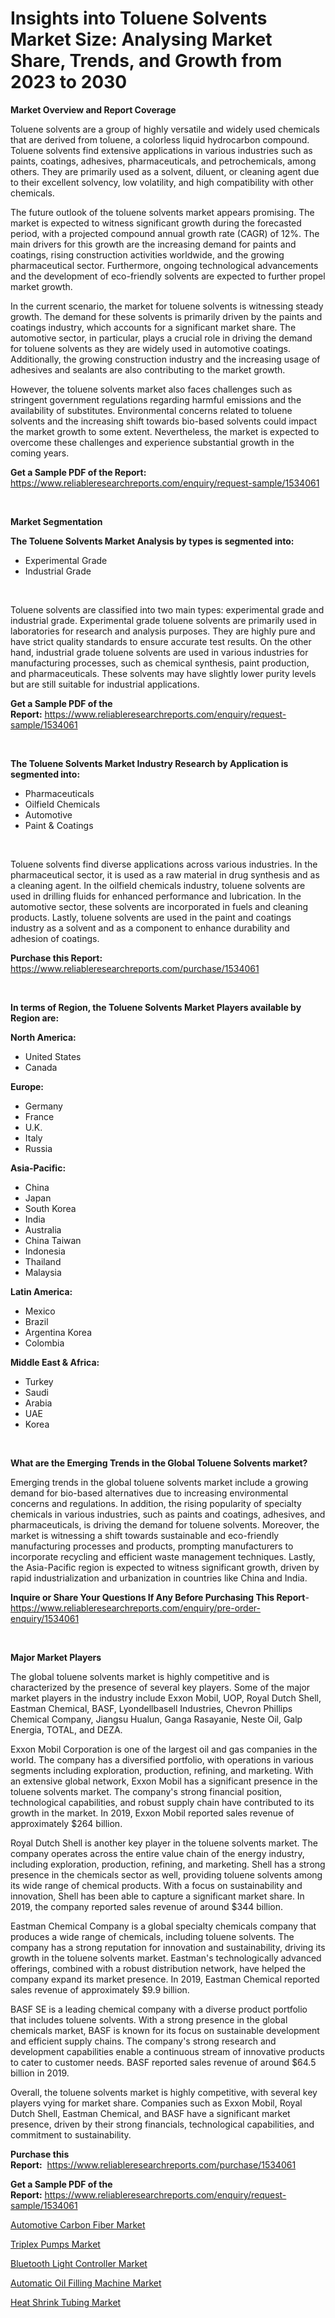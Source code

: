 <p><h1>Insights into Toluene Solvents Market Size: Analysing Market Share, Trends, and Growth from 2023 to 2030</h1></p><p><strong>Market Overview and Report Coverage</strong></p>
<p><p>Toluene solvents are a group of highly versatile and widely used chemicals that are derived from toluene, a colorless liquid hydrocarbon compound. Toluene solvents find extensive applications in various industries such as paints, coatings, adhesives, pharmaceuticals, and petrochemicals, among others. They are primarily used as a solvent, diluent, or cleaning agent due to their excellent solvency, low volatility, and high compatibility with other chemicals.</p><p>The future outlook of the toluene solvents market appears promising. The market is expected to witness significant growth during the forecasted period, with a projected compound annual growth rate (CAGR) of 12%. The main drivers for this growth are the increasing demand for paints and coatings, rising construction activities worldwide, and the growing pharmaceutical sector. Furthermore, ongoing technological advancements and the development of eco-friendly solvents are expected to further propel market growth.</p><p>In the current scenario, the market for toluene solvents is witnessing steady growth. The demand for these solvents is primarily driven by the paints and coatings industry, which accounts for a significant market share. The automotive sector, in particular, plays a crucial role in driving the demand for toluene solvents as they are widely used in automotive coatings. Additionally, the growing construction industry and the increasing usage of adhesives and sealants are also contributing to the market growth.</p><p>However, the toluene solvents market also faces challenges such as stringent government regulations regarding harmful emissions and the availability of substitutes. Environmental concerns related to toluene solvents and the increasing shift towards bio-based solvents could impact the market growth to some extent. Nevertheless, the market is expected to overcome these challenges and experience substantial growth in the coming years.</p></p>
<p><strong>Get a Sample PDF of the Report:</strong> <a href="https://www.reliableresearchreports.com/enquiry/request-sample/1534061">https://www.reliableresearchreports.com/enquiry/request-sample/1534061</a></p>
<p>&nbsp;</p>
<p><strong>Market Segmentation</strong></p>
<p><strong>The Toluene Solvents Market Analysis by types is segmented into:</strong></p>
<p><ul><li>Experimental Grade</li><li>Industrial Grade</li></ul></p>
<p>&nbsp;</p>
<p><p>Toluene solvents are classified into two main types: experimental grade and industrial grade. Experimental grade toluene solvents are primarily used in laboratories for research and analysis purposes. They are highly pure and have strict quality standards to ensure accurate test results. On the other hand, industrial grade toluene solvents are used in various industries for manufacturing processes, such as chemical synthesis, paint production, and pharmaceuticals. These solvents may have slightly lower purity levels but are still suitable for industrial applications.</p></p>
<p><strong>Get a Sample PDF of the Report:</strong>&nbsp;<a href="https://www.reliableresearchreports.com/enquiry/request-sample/1534061">https://www.reliableresearchreports.com/enquiry/request-sample/1534061</a></p>
<p>&nbsp;</p>
<p><strong>The Toluene Solvents Market Industry Research by Application is segmented into:</strong></p>
<p><ul><li>Pharmaceuticals</li><li>Oilfield Chemicals</li><li>Automotive</li><li>Paint & Coatings</li></ul></p>
<p>&nbsp;</p>
<p><p>Toluene solvents find diverse applications across various industries. In the pharmaceutical sector, it is used as a raw material in drug synthesis and as a cleaning agent. In the oilfield chemicals industry, toluene solvents are used in drilling fluids for enhanced performance and lubrication. In the automotive sector, these solvents are incorporated in fuels and cleaning products. Lastly, toluene solvents are used in the paint and coatings industry as a solvent and as a component to enhance durability and adhesion of coatings.</p></p>
<p><strong>Purchase this Report:</strong>&nbsp; <a href="https://www.reliableresearchreports.com/purchase/1534061">https://www.reliableresearchreports.com/purchase/1534061</a></p>
<p>&nbsp;</p>
<p><strong>In terms of Region, the Toluene Solvents Market Players available by Region are:</strong></p>
<p>
    <p> <strong> North America: </strong>
        <ul>
            <li>United States</li>
            <li>Canada</li>
        </ul>
        </p> 
    <p> <strong> Europe: </strong>
        <ul>
            <li>Germany</li>
            <li>France</li>
            <li>U.K.</li>
            <li>Italy</li>
            <li>Russia</li>
        </ul>
        </p> 
    <p> <strong> Asia-Pacific: </strong>
        <ul>
            <li>China</li>
            <li>Japan</li>
            <li>South Korea</li>
            <li>India</li>
            <li>Australia</li>
            <li>China Taiwan</li>
            <li>Indonesia</li>
            <li>Thailand</li>
            <li>Malaysia</li>
        </ul>
        </p> 
    <p> <strong> Latin America: </strong>
        <ul>
            <li>Mexico</li>
            <li>Brazil</li>
            <li>Argentina Korea</li>
            <li>Colombia</li>
        </ul>
        </p> 
    <p> <strong> Middle East & Africa: </strong>
        <ul>
            <li>Turkey</li>
            <li>Saudi</li>
            <li>Arabia</li>
            <li>UAE</li>
            <li>Korea</li>
        </ul>
    </p>
    </p>
<p>&nbsp;</p>
<p><strong>What are the Emerging Trends in the Global Toluene Solvents market?</strong></p>
<p><p>Emerging trends in the global toluene solvents market include a growing demand for bio-based alternatives due to increasing environmental concerns and regulations. In addition, the rising popularity of specialty chemicals in various industries, such as paints and coatings, adhesives, and pharmaceuticals, is driving the demand for toluene solvents. Moreover, the market is witnessing a shift towards sustainable and eco-friendly manufacturing processes and products, prompting manufacturers to incorporate recycling and efficient waste management techniques. Lastly, the Asia-Pacific region is expected to witness significant growth, driven by rapid industrialization and urbanization in countries like China and India.</p></p>
<p><strong>Inquire or Share Your Questions If Any Before Purchasing This Report</strong>- <a href="https://www.reliableresearchreports.com/enquiry/pre-order-enquiry/1534061">https://www.reliableresearchreports.com/enquiry/pre-order-enquiry/1534061</a></p>
<p>&nbsp;</p>
<p><strong>Major Market Players</strong></p>
<p><p>The global toluene solvents market is highly competitive and is characterized by the presence of several key players. Some of the major market players in the industry include Exxon Mobil, UOP, Royal Dutch Shell, Eastman Chemical, BASF, Lyondellbasell Industries, Chevron Phillips Chemical Company, Jiangsu Hualun, Ganga Rasayanie, Neste Oil, Galp Energia, TOTAL, and DEZA.</p><p>Exxon Mobil Corporation is one of the largest oil and gas companies in the world. The company has a diversified portfolio, with operations in various segments including exploration, production, refining, and marketing. With an extensive global network, Exxon Mobil has a significant presence in the toluene solvents market. The company's strong financial position, technological capabilities, and robust supply chain have contributed to its growth in the market. In 2019, Exxon Mobil reported sales revenue of approximately $264 billion.</p><p>Royal Dutch Shell is another key player in the toluene solvents market. The company operates across the entire value chain of the energy industry, including exploration, production, refining, and marketing. Shell has a strong presence in the chemicals sector as well, providing toluene solvents among its wide range of chemical products. With a focus on sustainability and innovation, Shell has been able to capture a significant market share. In 2019, the company reported sales revenue of around $344 billion.</p><p>Eastman Chemical Company is a global specialty chemicals company that produces a wide range of chemicals, including toluene solvents. The company has a strong reputation for innovation and sustainability, driving its growth in the toluene solvents market. Eastman's technologically advanced offerings, combined with a robust distribution network, have helped the company expand its market presence. In 2019, Eastman Chemical reported sales revenue of approximately $9.9 billion.</p><p>BASF SE is a leading chemical company with a diverse product portfolio that includes toluene solvents. With a strong presence in the global chemicals market, BASF is known for its focus on sustainable development and efficient supply chains. The company's strong research and development capabilities enable a continuous stream of innovative products to cater to customer needs. BASF reported sales revenue of around $64.5 billion in 2019.</p><p>Overall, the toluene solvents market is highly competitive, with several key players vying for market share. Companies such as Exxon Mobil, Royal Dutch Shell, Eastman Chemical, and BASF have a significant market presence, driven by their strong financials, technological capabilities, and commitment to sustainability.</p></p>
<p><strong>Purchase this Report:</strong>&nbsp;&nbsp;<a href="https://www.reliableresearchreports.com/purchase/1534061">https://www.reliableresearchreports.com/purchase/1534061</a></p>
<p></p>
<p><strong>Get a Sample PDF of the Report:</strong>&nbsp;<a href="https://www.reliableresearchreports.com/enquiry/request-sample/1534061">https://www.reliableresearchreports.com/enquiry/request-sample/1534061</a></p>
<p><p><a href="https://github.com/amae102299/Market-Research-Report-List-1/blob/main/automotive-carbon-fiber-market.md">Automotive Carbon Fiber Market</a></p><p><a href="https://medium.com/@germanwolff65/triplex-pumps-market-analysis-its-cagr-market-segmentation-and-global-industry-overview-780db116331f">Triplex Pumps Market</a></p><p><a href="https://medium.com/@rosaerluke/bluetooth-light-controller-market-size-and-market-trends-complete-industry-overview-2023-to-2030-052135ed7744">Bluetooth Light Controller Market</a></p><p><a href="https://medium.com/@cruzdamore75/automatic-oil-filling-machine-market-size-and-market-trends-complete-industry-overview-2023-to-5ecb2678329e">Automatic Oil Filling Machine Market</a></p><p><a href="https://github.com/prosalinda88/Market-Research-Report-List-1/blob/main/heat-shrink-tubing-market.md">Heat Shrink Tubing Market</a></p></p>